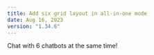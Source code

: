 ```yaml
---
title: Add six grid layout in all-in-one mode
date: Aug 16, 2023
version: "1.34.6"
---
```


Chat with 6 chatbots at the same time!